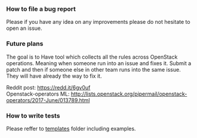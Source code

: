 ### How to file a bug report
Please if you have any idea on any improvements please do not hesitate to open an issue.

### Future plans

The goal is to Have tool which collects all the rules across OpenStack operations.
Meaning when someone run into an issue and fixes it. Submit a patch
and then if someone else in other team runs into the same issue. They
will have already the way to fix it.

Reddit post: https://redd.it/6gv0uf  
Openstack-operators ML: http://lists.openstack.org/pipermail/openstack-operators/2017-June/013789.html

### How to write tests

Please reffer to [templates](https://github.com/zerodayz/citellus/tree/master/templates) folder including examples.
